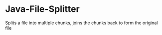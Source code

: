 # Java-File-Splitter
Splits a file into multiple chunks, joins the chunks back to form the original file
